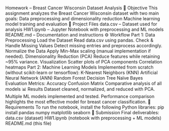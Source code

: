 Homework – Breast Cancer Wisconsin Dataset Analysis
📌 Objective
This assignment analyzes the Breast Cancer Wisconsin dataset with two main goals:
Data preprocessing and dimensionality reduction
Machine learning model training and evaluation
📂 Project Files
data.csv – Dataset used for analysis
HW1.ipynb – Jupyter Notebook with preprocessing and ML models
README.md – Documentation and instructions
⚙️ Workflow
Part 1: Data Preprocessing
Load the Dataset
Read data.csv using pandas.
Check & Handle Missing Values
Detect missing entries and preprocess accordingly.
Normalize the Data
Apply Min-Max scaling (manual implementation if needed).
Dimensionality Reduction (PCA)
Reduce features while retaining ~95% variance.
Visualization
Scatter plots of PCA components
Correlation heatmaps
Part 2: Machine Learning Models
Implemented from scratch (without scikit-learn or tensorflow):
K-Nearest Neighbors (KNN)
Artificial Neural Network (ANN)
Random Forest
Decision Tree
Naïve Bayes
Evaluation Metrics:
Accuracy
Confusion Matrix
Comparative analysis of all models
📊 Results
Dataset cleaned, normalized, and reduced with PCA.
Multiple ML models implemented and tested.
Performance comparison highlights the most effective model for breast cancer classification.
🚀 Requirements
To run the notebook, install the following Python libraries:
pip install pandas numpy matplotlib seaborn
📜 Submission
Final deliverables:
data.csv (dataset)
HW1.ipynb (notebook with preprocessing + ML models)
README.md (this file)